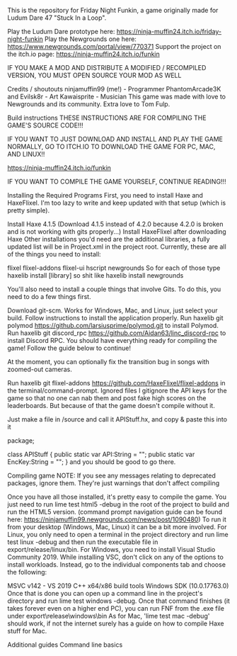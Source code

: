 This is the repository for Friday Night Funkin, a game originally made for Ludum Dare 47 "Stuck In a Loop".

Play the Ludum Dare prototype here: https://ninja-muffin24.itch.io/friday-night-funkin Play the Newgrounds one here: https://www.newgrounds.com/portal/view/770371 Support the project on the itch.io page: https://ninja-muffin24.itch.io/funkin

IF YOU MAKE A MOD AND DISTRIBUTE A MODIFIED / RECOMPILED VERSION, YOU MUST OPEN SOURCE YOUR MOD AS WELL

Credits / shoutouts
ninjamuffin99 (me!) - Programmer
PhantomArcade3K and Evilsk8r - Art
Kawaisprite - Musician
This game was made with love to Newgrounds and its community. Extra love to Tom Fulp.

Build instructions
THESE INSTRUCTIONS ARE FOR COMPILING THE GAME'S SOURCE CODE!!!

IF YOU WANT TO JUST DOWNLOAD AND INSTALL AND PLAY THE GAME NORMALLY, GO TO ITCH.IO TO DOWNLOAD THE GAME FOR PC, MAC, AND LINUX!!

https://ninja-muffin24.itch.io/funkin

IF YOU WANT TO COMPILE THE GAME YOURSELF, CONTINUE READING!!!

Installing the Required Programs
First, you need to install Haxe and HaxeFlixel. I'm too lazy to write and keep updated with that setup (which is pretty simple).

Install Haxe 4.1.5 (Download 4.1.5 instead of 4.2.0 because 4.2.0 is broken and is not working with gits properly...)
Install HaxeFlixel after downloading Haxe
Other installations you'd need are the additional libraries, a fully updated list will be in Project.xml in the project root. Currently, these are all of the things you need to install:

flixel
flixel-addons
flixel-ui
hscript
newgrounds
So for each of those type haxelib install [library] so shit like haxelib install newgrounds

You'll also need to install a couple things that involve Gits. To do this, you need to do a few things first.

Download git-scm. Works for Windows, Mac, and Linux, just select your build.
Follow instructions to install the application properly.
Run haxelib git polymod https://github.com/larsiusprime/polymod.git to install Polymod.
Run haxelib git discord_rpc https://github.com/Aidan63/linc_discord-rpc to install Discord RPC.
You should have everything ready for compiling the game! Follow the guide below to continue!

At the moment, you can optionally fix the transition bug in songs with zoomed-out cameras.

Run haxelib git flixel-addons https://github.com/HaxeFlixel/flixel-addons in the terminal/command-prompt.
Ignored files
I gitignore the API keys for the game so that no one can nab them and post fake high scores on the leaderboards. But because of that the game doesn't compile without it.

Just make a file in /source and call it APIStuff.hx, and copy & paste this into it

package;

class APIStuff
{
	public static var API:String = "";
	public static var EncKey:String = "";
}
and you should be good to go there.

Compiling game
NOTE: If you see any messages relating to deprecated packages, ignore them. They're just warnings that don't affect compiling

Once you have all those installed, it's pretty easy to compile the game. You just need to run lime test html5 -debug in the root of the project to build and run the HTML5 version. (command prompt navigation guide can be found here: https://ninjamuffin99.newgrounds.com/news/post/1090480) To run it from your desktop (Windows, Mac, Linux) it can be a bit more involved. For Linux, you only need to open a terminal in the project directory and run lime test linux -debug and then run the executable file in export/release/linux/bin. For Windows, you need to install Visual Studio Community 2019. While installing VSC, don't click on any of the options to install workloads. Instead, go to the individual components tab and choose the following:

MSVC v142 - VS 2019 C++ x64/x86 build tools
Windows SDK (10.0.17763.0)
Once that is done you can open up a command line in the project's directory and run lime test windows -debug. Once that command finishes (it takes forever even on a higher end PC), you can run FNF from the .exe file under export\release\windows\bin As for Mac, 'lime test mac -debug' should work, if not the internet surely has a guide on how to compile Haxe stuff for Mac.

Additional guides
Command line basics
